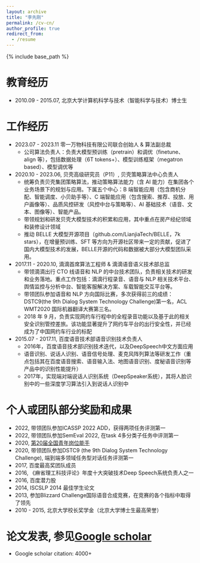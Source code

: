```yaml
---
layout: archive
title: "李先刚"
permalink: /cv-cn/
author_profile: true
redirect_from:
  - /resume
---
```


{% include base_path %}

教育经历
======
* 2010.09 - 2015.07,    北京大学计算机科学与技术（智能科学与技术）博士生

工作经历
======
* 2023.07 - 2023.11 零一万物科技有限公司联合创始人 & 算法副总裁
  * 公司算法负责人：负责大模型预训练（pretrain）和调优（finetune、align 等），包括数据处理（6T tokens+）、模型训练框架（megatron based）、模型调优等
* 2020.10 - 2023.06,       贝壳高级研究员（P11）, 贝壳策略算法中心负责人
  * 统筹负责贝壳集团策略算法，推动策略算法能力（含 AI 能力）在集团各个业务场景下的规划与应用。下属五个中心：B 端智能应用（包含商机分配、智能调度、小贝助手等）、C 端智能应用（包含搜索、推荐、投放、用户画像等）、品质风控研发（风控中台与策略等）、AI 基础技术（语音、文本、图像等）、智能产品。
  * 带领规划和研发贝壳大模型技术的积累和应用，其中重点在房产经纪领域和装修设计领域
  * 推动 BELLE 大模型开源项目（github.com/LianjiaTech/BELLE，7k stars），在增量预训练、SFT 等方向为开源社区带来一定的贡献，促进了国内大模型技术的发展，BELLE开源的代码和数据被大部分大模型团队采用。
* 2017.11 - 2020.10,    滴滴首席算法工程师 & 滴滴语音语义技术部总监
  * 带领滴滴出行 CTO 线语音和 NLP 的中台技术团队，负责相关技术的研发和业务落地。重点工作包括：滴滴行程录音、语音与 NLP 相关技术平台、舆情监控与分析中台、智能客服解决方案、车载智能交互平台等。
  * 带领团队参加语音和 NLP 方向国际比赛，多次获得前三的成绩：DSTC9(the 9th Dialog System Technology Challenge)第一名，ACL WMT2020 国际机器翻译大赛第三名。
  * 2018 年 9 月，负责实现网约车行程中的全程录音功能以及基于此的相关安全识别管控差旅。该功能显著提升了网约车平台的出行安全性，并已经成为了中国网约车行业的标配
* 2015.07 - 2017.11,    百度语音技术部语音识别技术负责人
  * 2016年，百度语音技术部识别技术迭代，以及DeepSpeech中文方面应用
  * 语音识别、说话人识别、语音信号处理、麦克风阵列算法等研发工作（重点包括其在百度语音搜索、语音输入法、地图语音识别、度秘语音识别等产品中的识别性能提升）
  * 2017年，实现端对端说话人识别系统（DeepSpeaker系统），其将人脸识别中的一些深度学习算法引入到说话人识别中

个人或团队部分奖励和成果
======
* 2022, 带领团队参加ICASSP 2022 ADD，获得两项任务评测第一
* 2022, 带领团队参加SemEval 2022, 在task 4多分类子任务中评测第一
* 2020, [第20届全国青年岗位能手](https://www.thepaper.cn/newsDetail_forward_8372344)
* 2020, 带领团队参加DSTC9 (the 9th Dialog System Technology Challenge), 端到端多领域任务型对话任务评测第一
* 2017, 百度最高奖团队成员
* 2016, 《麻省理工科技评论》年度十大突破技术Deep Speech系统负责人之一
* 2016, 百度潜力股
* 2014, ISCSLP 2014 最佳学生论文
* 2013, 参加Blizzard Challenge国际语音合成竞赛，在竞赛的各个指标中取得了领先
* 2010 - 2015, 北京大学校长奖学金（北京大学博士生最高荣誉）

论文发表, 参见[Google scholar](https://scholar.google.com/citations?user=80YNQwMAAAAJ&hl=zh-CN)
======
* Google scholar citation: 4000+
